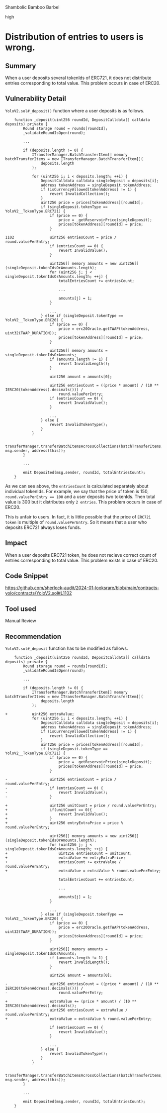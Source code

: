 Shambolic Bamboo Barbel

high

# Distribution of entries to users is wrong.

## Summary
When a user deposits several tokenIds of ERC721, it does not distribute entries corresponding to total value. This problem occurs in case of ERC20.

## Vulnerability Detail
`YoloV2.sol#_deposit()` function where a user deposits is as follows.
```solidity
    function _deposit(uint256 roundId, DepositCalldata[] calldata deposits) private {
        Round storage round = rounds[roundId];
        _validateRoundIsOpen(round);

        ...

        if (deposits.length != 0) {
            ITransferManager.BatchTransferItem[] memory batchTransferItems = new ITransferManager.BatchTransferItem[](
                deposits.length
            );

            for (uint256 i; i < deposits.length; ++i) {
                DepositCalldata calldata singleDeposit = deposits[i];
                address tokenAddress = singleDeposit.tokenAddress;
                if (isCurrencyAllowed[tokenAddress] != 1) {
                    revert InvalidCollection();
                }
                uint256 price = prices[tokenAddress][roundId];
                if (singleDeposit.tokenType == YoloV2__TokenType.ERC721) {
                    if (price == 0) {
                        price = _getReservoirPrice(singleDeposit);
                        prices[tokenAddress][roundId] = price;
                    }

1102                uint256 entriesCount = price / round.valuePerEntry;
                    if (entriesCount == 0) {
                        revert InvalidValue();
                    }

                    uint256[] memory amounts = new uint256[](singleDeposit.tokenIdsOrAmounts.length);
                    for (uint256 j; j < singleDeposit.tokenIdsOrAmounts.length; ++j) {
                        totalEntriesCount += entriesCount;

                        ...

                        amounts[j] = 1;
                    }

                    ...
                } else if (singleDeposit.tokenType == YoloV2__TokenType.ERC20) {
                    if (price == 0) {
                        price = erc20Oracle.getTWAP(tokenAddress, uint32(TWAP_DURATION));
                        prices[tokenAddress][roundId] = price;
                    }

                    uint256[] memory amounts = singleDeposit.tokenIdsOrAmounts;
                    if (amounts.length != 1) {
                        revert InvalidLength();
                    }

                    uint256 amount = amounts[0];

                    uint256 entriesCount = ((price * amount) / (10 ** IERC20(tokenAddress).decimals())) /
                        round.valuePerEntry;
                    if (entriesCount == 0) {
                        revert InvalidValue();
                    }

                    ...
                } else {
                    revert InvalidTokenType();
                }
            }

            transferManager.transferBatchItemsAcrossCollections(batchTransferItems, msg.sender, address(this));
        }

        ...

        emit Deposited(msg.sender, roundId, totalEntriesCount);
    }
```
As we can see above, the `entriesCount` is calculated separately about individual tokenIds.
For example, we say that the price of token is 150, `round.valuePerEntry == 100` and a user deposits two tokenIds. Then total value is 300 but it distributes only `2 entries`.
This problem occurs in case of ERC20.

This is unfair to users. In fact, it is little possible that the price of `ERC721 token` is multiple of `round.valuePerEntry`. So it means that a user who deposits ERC721 always loses funds.

## Impact
When a user deposits ERC721 token, he does not recieve correct count of entries corresponding to total value. This problem exists in case of ERC20.

## Code Snippet
https://github.com/sherlock-audit/2024-01-looksrare/blob/main/contracts-yolo/contracts/YoloV2.sol#L1102

## Tool used

Manual Review

## Recommendation
`YoloV2.sol#_deposit` function has to be modified as follows.
```solidity
    function _deposit(uint256 roundId, DepositCalldata[] calldata deposits) private {
        Round storage round = rounds[roundId];
        _validateRoundIsOpen(round);

        ...

        if (deposits.length != 0) {
            ITransferManager.BatchTransferItem[] memory batchTransferItems = new ITransferManager.BatchTransferItem[](
                deposits.length
            );

+           uint256 extraValue;
            for (uint256 i; i < deposits.length; ++i) {
                DepositCalldata calldata singleDeposit = deposits[i];
                address tokenAddress = singleDeposit.tokenAddress;
                if (isCurrencyAllowed[tokenAddress] != 1) {
                    revert InvalidCollection();
                }
                uint256 price = prices[tokenAddress][roundId];
                if (singleDeposit.tokenType == YoloV2__TokenType.ERC721) {
                    if (price == 0) {
                        price = _getReservoirPrice(singleDeposit);
                        prices[tokenAddress][roundId] = price;
                    }

-                   uint256 entriesCount = price / round.valuePerEntry;
-                   if (entriesCount == 0) {
-                       revert InvalidValue();
-                   }

+                   uint256 unitCount = price / round.valuePerEntry;
+                   if(unitCount == 0){
+                       revert InvalidValue();
+                   }
+                   uint256 entryExtraPrice = price % round.valuePerEntry;

                    uint256[] memory amounts = new uint256[](singleDeposit.tokenIdsOrAmounts.length);
                    for (uint256 j; j < singleDeposit.tokenIdsOrAmounts.length; ++j) {
+                       uint256 entriesCount = unitCount;
+                       extraValue += entryExtraPrice;
+                       entriesCount += extraValue / round.valuePerEntry;
+                       extraValue = extraValue % round.valuePerEntry;

                        totalEntriesCount += entriesCount;

                        ...

                        amounts[j] = 1;
                    }

                    ...
                } else if (singleDeposit.tokenType == YoloV2__TokenType.ERC20) {
                    if (price == 0) {
                        price = erc20Oracle.getTWAP(tokenAddress, uint32(TWAP_DURATION));
                        prices[tokenAddress][roundId] = price;
                    }

                    uint256[] memory amounts = singleDeposit.tokenIdsOrAmounts;
                    if (amounts.length != 1) {
                        revert InvalidLength();
                    }

                    uint256 amount = amounts[0];

-                   uint256 entriesCount = ((price * amount) / (10 ** IERC20(tokenAddress).decimals())) /
-                       round.valuePerEntry;

+                   extraValue += (price * amount) / (10 ** IERC20(tokenAddress).decimals();
+                   uint256 entriesCount = extraValue / round.valuePerEntry;
+                   extraValue = extraValue % round.valuePerEntry;

                    if (entriesCount == 0) {
                        revert InvalidValue();
                    }

                    ...
                } else {
                    revert InvalidTokenType();
                }
            }

            transferManager.transferBatchItemsAcrossCollections(batchTransferItems, msg.sender, address(this));
        }

        ...

        emit Deposited(msg.sender, roundId, totalEntriesCount);
    }
```